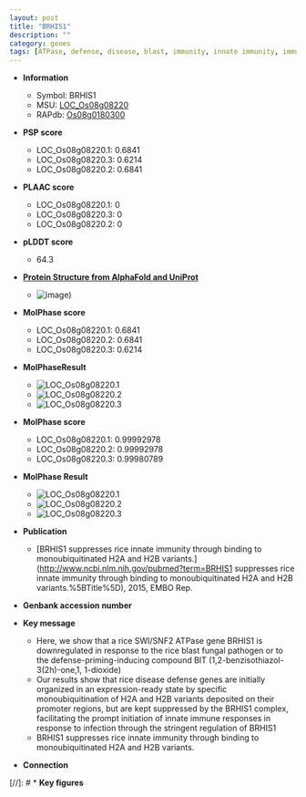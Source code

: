 ```yaml
---
layout: post
title: "BRHIS1"
description: ""
category: genes
tags: [ATPase, defense, disease, blast, immunity, innate immunity, immune response]
---
```


* **Information**  
    + Symbol: BRHIS1  
    + MSU: [LOC_Os08g08220](http://rice.plantbiology.msu.edu/cgi-bin/ORF_infopage.cgi?orf=LOC_Os08g08220)  
    + RAPdb: [Os08g0180300](http://rapdb.dna.affrc.go.jp/viewer/gbrowse_details/irgsp1?name=Os08g0180300)  

* **PSP score**  
    + LOC_Os08g08220.1: 0.6841 
    + LOC_Os08g08220.3: 0.6214 
    + LOC_Os08g08220.2: 0.6841 

* **PLAAC score**  
    + LOC_Os08g08220.1: 0 
    + LOC_Os08g08220.3: 0 
    + LOC_Os08g08220.2: 0 

* **pLDDT score**
    + 64.3

* **[Protein Structure from AlphaFold and UniProt](https://www.uniprot.org/uniprotkb/Q6Z9U5/entry#structure)**
    + ![image](https://ricepsp.github.io/images/Q6/AF-Q6Z9U5-F1.png))

* **MolPhase score**
    + LOC_Os08g08220.1: 0.6841
    + LOC_Os08g08220.2: 0.6841
    + LOC_Os08g08220.3: 0.6214

* **MolPhaseResult**
    + ![LOC_Os08g08220.1](https://ricepsp.github.io/pictures/LOC_Os08g/LOC_Os08g08220.1.png)
    + ![LOC_Os08g08220.2](https://ricepsp.github.io/pictures/LOC_Os08g/LOC_Os08g08220.2.png)
    + ![LOC_Os08g08220.3](https://ricepsp.github.io/pictures/LOC_Os08g/LOC_Os08g08220.3.png)

* **MolPhase score**
    + LOC_Os08g08220.1: 0.99992978
    + LOC_Os08g08220.2: 0.99992978
    + LOC_Os08g08220.3: 0.99980789

* **MolPhase Result**
    + ![LOC_Os08g08220.1](https://304243504.github.io/Pictures/LOC_Os08g/LOC_Os08g08220.1.png)
    + ![LOC_Os08g08220.2](https://304243504.github.io/Pictures/LOC_Os08g/LOC_Os08g08220.2.png)
    + ![LOC_Os08g08220.3](https://304243504.github.io/Pictures/LOC_Os08g/LOC_Os08g08220.3.png)

* **Publication**  
    + [BRHIS1 suppresses rice innate immunity through binding to monoubiquitinated H2A and H2B variants.](http://www.ncbi.nlm.nih.gov/pubmed?term=BRHIS1 suppresses rice innate immunity through binding to monoubiquitinated H2A and H2B variants.%5BTitle%5D), 2015, EMBO Rep.

* **Genbank accession number**  

* **Key message**  
    + Here, we show that a rice SWI/SNF2 ATPase gene BRHIS1 is downregulated in response to the rice blast fungal pathogen or to the defense-priming-inducing compound BIT (1,2-benzisothiazol-3(2h)-one,1, 1-dioxide)
    + Our results show that rice disease defense genes are initially organized in an expression-ready state by specific monoubiquitination of H2A and H2B variants deposited on their promoter regions, but are kept suppressed by the BRHIS1 complex, facilitating the prompt initiation of innate immune responses in response to infection through the stringent regulation of BRHIS1
    + BRHIS1 suppresses rice innate immunity through binding to monoubiquitinated H2A and H2B variants.

* **Connection**  

[//]: # * **Key figures**  


